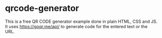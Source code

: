 # qrcode-generator

This is a free QR CODE generator example done in plain HTML, CSS and JS. It uses https://goqr.me/api/ to generate code for the entered text or the URL.
